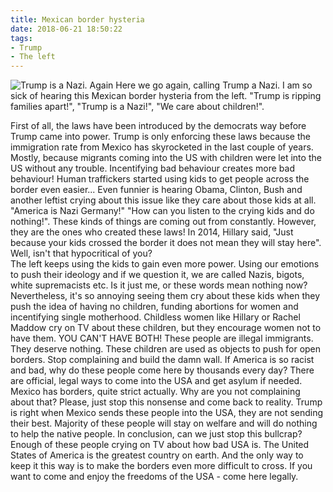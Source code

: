 ```yaml
---
title: Mexican border hysteria
date: 2018-06-21 18:50:22
tags:
- Trump
- The left
---
```

![Trump is a Nazi. Again](/images/trump.jpg)
Here we go again, calling Trump a Nazi.
I am so sick of hearing this Mexican border hysteria from the left. "Trump is ripping families apart!", "Trump is a Nazi!", "We care about children!".
<!--more-->
First of all, the laws have been introduced by the democrats way before Trump came into power. Trump is only enforcing these laws because the immigration rate from Mexico has skyrocketed in the last couple of years. Mostly, because migrants coming into the US with children were let into the US without any trouble. Incentifying bad behaviour creates more bad behaviour! Human traffickers started using kids to get people across the border even easier...
Even funnier is hearing Obama, Clinton, Bush and another leftist crying about this issue like they care about those kids at all. "America is Nazi Germany!" "How can you listen to the crying kids and do nothing!". These kinds of things are coming out from constantly. However, they are the ones who created these laws! In 2014, Hillary said, "Just because your kids crossed the border it does not mean they will stay here". Well, isn't that hypocritical of you?<script async src="//pagead2.googlesyndication.com/pagead/js/adsbygoogle.js"></script><ins class="adsbygoogle" style="display:block; text-align:center;"  data-ad-layout="in-article"  data-ad-format="fluid"  data-ad-client="ca-pub-2164900147810573"  data-ad-slot="8817307412"></ins><script>(adsbygoogle = window.adsbygoogle || []).push({});</script>
The left keeps using the kids to gain even more power. Using our emotions to push their ideology and if we question it, we are called Nazis, bigots, white supremacists etc. Is it just me, or these words mean nothing now? Nevertheless, it's so annoying seeing them cry about these kids when they push the idea of having no children, funding abortions for women and incentifying single motherhood. Childless women like Hillary or Rachel Maddow cry on TV about these children, but they encourage women not to have them. YOU CAN'T HAVE BOTH!
These people are illegal immigrants. They deserve nothing. These children are used as objects to push for open borders. Stop complaining and build the damn wall. If America is so racist and bad, why do these people come here by thousands every day? There are official, legal ways to come into the USA and get asylum if needed. Mexico has borders, quite strict actually. Why are you not complaining about that? Please, just stop this nonsense and come back to reality. Trump is right when Mexico sends these people into the USA, they are not sending their best. Majority of these people will stay on welfare and will do nothing to help the native people. 
In conclusion, can we just stop this bullcrap? Enough of these people crying on TV about how bad USA is. The United States of America is the greatest country on earth. And the only way to keep it this way is to make the borders even more difficult to cross. If you want to come and enjoy the freedoms of the USA - come here legally.
